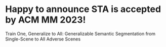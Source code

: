 # Happy to announce STA is accepted by ACM MM 2023!
Train One, Generalize to All: Generalizable Semantic Segmentation from Single-Scene to All Adverse Scenes
